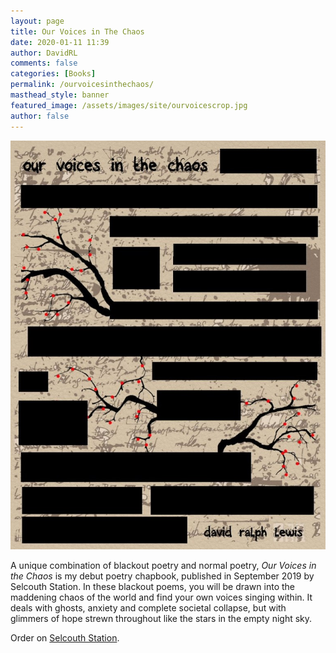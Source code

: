 ```yaml
---
layout: page
title: Our Voices in The Chaos
date: 2020-01-11 11:39
author: DavidRL
comments: false
categories: [Books]
permalink: /ourvoicesinthechaos/
masthead_style: banner
featured_image: /assets/images/site/ourvoicescrop.jpg
author: false
---
```

<img src="/assets/images/site/ourvoices.jpg"  class="center">

A unique combination of blackout poetry and normal poetry, <em>Our Voices in the Chaos</em> is my debut poetry chapbook, published in September 2019 by Selcouth Station. In these blackout poems, you will be drawn into the maddening chaos of the world and find your own voices singing within. It deals with ghosts, anxiety and complete societal collapse, but with glimmers of hope strewn throughout like the stars in the empty night sky.

Order on <a href="https://www.selcouthstation.com/product-page/our-voices-in-the-chaos">Selcouth Station</a>.
